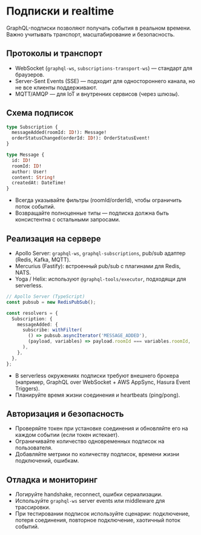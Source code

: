 # Подписки и realtime

GraphQL-подписки позволяют получать события в реальном времени. Важно учитывать транспорт, масштабирование и безопасность.

## Протоколы и транспорт

- WebSocket (`graphql-ws`, `subscriptions-transport-ws`) — стандарт для браузеров.
- Server-Sent Events (SSE) — подходит для одностороннего канала, но не все клиенты поддерживают.
- MQTT/AMQP — для IoT и внутренних сервисов (через шлюзы).

## Схема подписок

```graphql
type Subscription {
  messageAdded(roomId: ID!): Message!
  orderStatusChanged(orderId: ID!): OrderStatusEvent!
}

type Message {
  id: ID!
  roomId: ID!
  author: User!
  content: String!
  createdAt: DateTime!
}
```

- Всегда указывайте фильтры (roomId/orderId), чтобы ограничить поток событий.
- Возвращайте полноценные типы — подписка должна быть консистентна с остальными запросами.

## Реализация на сервере

- Apollo Server: `graphql-ws`, `graphql-subscriptions`, pub/sub адаптер (Redis, Kafka, MQTT).
- Mercurius (Fastify): встроенный pub/sub с плагинами для Redis, NATS.
- Yoga / Helix: используют `@graphql-tools/executor`, подходящи для serverless.

```ts
// Apollo Server (TypeScript)
const pubsub = new RedisPubSub();

const resolvers = {
  Subscription: {
    messageAdded: {
      subscribe: withFilter(
        () => pubsub.asyncIterator('MESSAGE_ADDED'),
        (payload, variables) => payload.roomId === variables.roomId,
      ),
    },
  },
};
```

- В serverless окружениях подписки требуют внешнего брокера (например, GraphQL over WebSocket + AWS AppSync, Hasura Event Triggers).
- Планируйте время жизни соединения и heartbeats (ping/pong).

## Авторизация и безопасность

- Проверяйте токен при установке соединения и обновляйте его на каждом событии (если токен истекает).
- Ограничивайте количество одновременных подписок на пользователя.
- Добавляйте метрики по количеству подписок, времени жизни подключений, ошибкам.

## Отладка и мониторинг

- Логируйте handshake, reconnect, ошибки сериализации.
- Используйте `graphql-ws` server events или middleware для трассировки.
- При тестировании подписок используйте сценарии: подключение, потеря соединения, повторное подключение, хаотичный поток событий.
